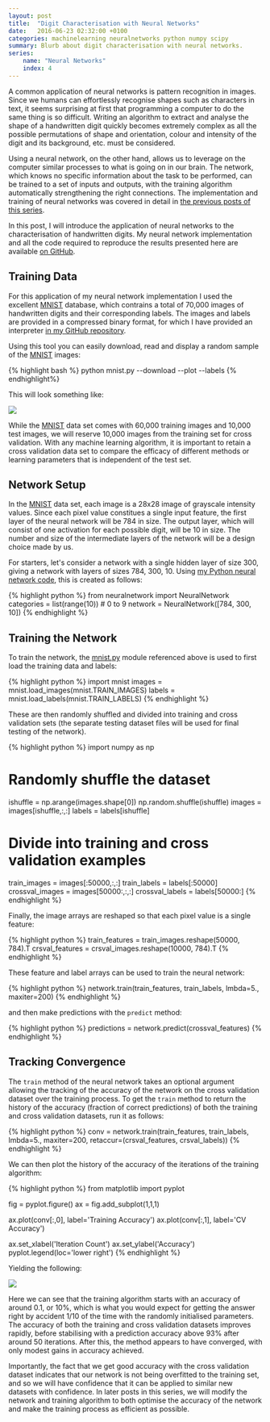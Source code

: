```yaml
---
layout: post
title:  "Digit Characterisation with Neural Networks"
date:   2016-06-23 02:32:00 +0100
categories: machinelearning neuralnetworks python numpy scipy
summary: Blurb about digit characterisation with neural networks.
series:
    name: "Neural Networks"
    index: 4
---
```


A common application of neural networks is pattern recognition in images. Since
we humans can effortlessly recognise shapes such as characters in text, it seems
surprising at first that programming a computer to do the same thing is so
difficult. Writing an algorithm to extract and analyse the shape of a
handwritten digit quickly becomes extremely complex as all the possible
permutations of shape and orientation, colour and intensity of the digit and its
background, etc. must be considered.

Using a neural network, on the other hand, allows us to leverage on the computer
similar processes to what is going on in our brain. The network, which knows no
specific information about the task to be performed, can be trained to a set of
inputs and outputs, with the training algorithm automatically strengthening the
right connections. The implementation and training of neural networks was
covered in detail in [the previous posts of this series](#series-posts).

In this post, I will introduce the application of neural networks to the
characterisation of handwritten digits. My neural network implementation and all
the code required to reproduce the results presented here are available [on
GitHub][repo].

## Training Data

For this application of my neural network implementation I used the excellent
[MNIST] database, which contrains a total of 70,000 images of handwritten digits
and their corresponding labels. The images and labels are provided in a
compressed binary format, for which I have provided an interpreter [in my GitHub
repository][mnist.py].

Using this tool you can easily download, read and display a random sample of the
[MNIST] images:

{% highlight bash %}
python mnist.py --download --plot --labels
{% endhighlight%}

This will look something like:

<img class="centered" src="{{ site.baseurl }}public/nn/mnist-digits.svg" />

While the [MNIST] data set comes with 60,000 training images and 10,000 test
images, we will reserve 10,000 images from the training set for
cross validation. With any machine learning algorithm, it is important to retain
a cross validation data set to compare the efficacy of different methods or
learning parameters that is independent of the test set.

## Network Setup

In the [MNIST] data set, each image is a 28x28 image of grayscale intensity
values. Since each pixel value constitues a single input feature, the first
layer of the neural network will be 784 in size. The output layer, which will
consist of one activation for each possible digit, will be 10 in size. The
number and size of the intermediate layers of the network will be a design
choice made by us.

For starters, let's consider a network with a single hidden layer of size 300,
giving a network with layers of sizes 784, 300, 10. Using [my Python neural
network code][repo], this is created as follows:

{% highlight python %}
from neuralnetwork import NeuralNetwork
categories = list(range(10)) # 0 to 9
network = NeuralNetwork([784, 300, 10])
{% endhighlight %}

## Training the Network

To train the network, the [mnist.py] module referenced above is used to first
load the training data and labels:

{% highlight python %}
import mnist
images = mnist.load_images(mnist.TRAIN_IMAGES)
labels = mnist.load_labels(mnist.TRAIN_LABELS)
{% endhighlight %}

These are then randomly shuffled and divided into training and cross validation
sets (the separate testing dataset files will be used for final testing of the
network).

{% highlight python %}
import numpy as np

# Randomly shuffle the dataset
ishuffle = np.arange(images.shape[0])
np.random.shuffle(ishuffle)
images = images[ishuffle,:,:]
labels = labels[ishuffle]

# Divide into training and cross validation examples
train_images = images[:50000,:,:]
train_labels = labels[:50000]
crossval_images = images[50000:,:,:]
crossval_labels = labels[50000:]
{% endhighlight %}

Finally, the image arrays are reshaped so that each pixel value is a single
feature:

{% highlight python %}
train_features  = train_images.reshape(50000, 784).T
crsval_features = crsval_images.reshape(10000, 784).T
{% endhighlight %}

These feature and label arrays can be used to train the neural network:

{% highlight python %}
network.train(train_features, train_labels, lmbda=5., maxiter=200)
{% endhighlight %}

and then make predictions with the ``predict`` method:

{% highlight python %}
predictions = network.predict(crossval_features)
{% endhighlight %}

## Tracking Convergence

The ``train`` method of the neural network takes an optional argument allowing
the tracking of the accuracy of the network on the cross validation dataset over
the training process. To get the ``train`` method to return the history of the
accuracy (fraction of correct predictions) of both the training and cross
validation datasets, run it as follows:

{% highlight python %}
conv = network.train(train_features, train_labels, lmbda=5.,
                     maxiter=200,
                     retaccur=(crsval_features, crsval_labels))
{% endhighlight %}

We can then plot the history of the accuracy of the iterations of the training
algorithm:

{% highlight python %}
from matplotlib import pyplot

fig = pyplot.figure()
ax = fig.add_subplot(1,1,1)

ax.plot(conv[:,0], label='Training Accuracy')
ax.plot(conv[:,1], label='CV Accuracy')

ax.set_xlabel('Iteration Count')
ax.set_ylabel('Accuracy')
pyplot.legend(loc='lower right')
{% endhighlight %}

Yielding the following:

<img class="centered" src="{{ site.baseurl }}public/nn/accuracy-evolution.svg"/>

Here we can see that the training algorithm starts with an accuracy of around
0.1, or 10%, which is what you would expect for getting the answer right by
accident 1/10 of the time with the randomly initialised parameters. The accuracy
of both the training and cross validation datasets improves rapidly, before
stabilising with a prediction accuracy above 93% after around 50 iterations.
After this, the method appears to have converged, with only modest gains in
accuracy achieved.

Importantly, the fact that we get good accuracy with the cross validation
dataset indicates that our network is not being overfitted to the training set,
and so we will have confidence that it can be applied to similar new datasets
with confidence. In later posts in this series, we will modify the network and
training algorithm to both optimise the accuracy of the network and make the
training process as efficient as possible.

[repo]: https://github.com/acroz/neuralnetwork
[MNIST]: http://yann.lecun.com/exdb/mnist/
[mnist.py]: https://github.com/acroz/neuralnetwork/blob/master/example/mnist.py
